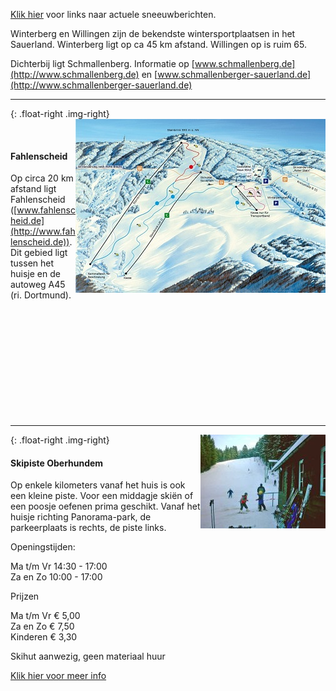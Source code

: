 
<style>

[alt="pisteOberhundem"], [alt="pistenplan"] {
	float: right;
}
</style>


<style>
.img-right {
  max-width: 50%;
}
.img-right > img {
  max-width: 100%;
}
</style>




[Klik hier](#/content/Informatie/Sneeuwverwachting) voor links naar actuele sneeuwberichten.

Winterberg en Willingen zijn de bekendste wintersportplaatsen in het Sauerland. Winterberg ligt op ca 45 km afstand. Willingen op is ruim 65. 

Dichterbij ligt Schmallenberg. Informatie op [www.schmallenberg.de](http://www.schmallenberg.de) 
en [www.schmallenberger-sauerland.de](http://www.schmallenberger-sauerland.de)

---
{: .float-right .img-right}
![pistenplan](../../fotos/pistenplan.jpg)


&nbsp;

#### Fahlenscheid

Op circa 20 km afstand ligt Fahlenscheid ([www.fahlenscheid.de](http://www.fahlenscheid.de)). 
Dit gebied ligt tussen het huisje en de autoweg A45 (ri. Dortmund).


&nbsp;

&nbsp;

&nbsp;

&nbsp;

&nbsp;

&nbsp;

---

{: .float-right .img-right}
![pisteOberhundem](../../fotos/pisteOberhundem.jpg)


#### Skipiste Oberhundem

Op enkele kilometers vanaf het huis is ook een kleine piste. Voor een middagje skiën of een poosje oefenen prima geschikt. Vanaf het huisje richting Panorama-park, de parkeerplaats is rechts, de piste links.

Openingstijden:

Ma t/m Vr   14:30  -  17:00  
Za en Zo     10:00  -  17:00

Prijzen

Ma t/m Vr   € 5,00  
Za en Zo     € 7,50  
Kinderen     € 3,30

Skihut aanwezig, geen materiaal huur

[Klik hier voor meer info](https://www.skiresort.nl/skigebied/oberhundem-kirchhundem/)


